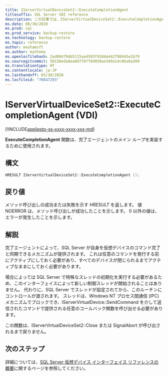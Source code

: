 ```yaml
---
title: IServerVirtualDeviceSet2::ExecuteCompletionAgent
titlesuffix: SQL Server VDI reference
description: この記事では、IServerVirtualDeviceSet2::ExecuteCompletionAgent コマンドのリファレンスを提供します。
ms.date: 08/30/2019
ms.prod: sql
ms.prod_service: backup-restore
ms.technology: backup-restore
ms.topic: reference
author: mashamsft
ms.author: mathoma
ms.openlocfilehash: 2ad094794b5115aa4593f918de442798445e2b79
ms.sourcegitcommit: 58158eda0aa0d7f87f9d958ae349a14c0ba8a209
ms.translationtype: HT
ms.contentlocale: ja-JP
ms.lasthandoff: 03/30/2020
ms.locfileid: "70847293"
---
```

# <a name="iservervirtualdeviceset2executecompletionagent-vdi"></a>IServerVirtualDeviceSet2::ExecuteCompletionAgent (VDI)

[!INCLUDE[appliesto-ss-xxxx-xxxx-xxx-md](../../../includes/appliesto-ss-xxxx-xxxx-xxx-md.md)]

**ExecuteCompletionAgent** 関数は、完了エージェントのメイン ループを実装するために使用されます。

## <a name="syntax"></a>構文

```c
HRESULT IServerVirtualDeviceSet2::ExecuteCompletionAgent ();
```

## <a name="return-value"></a>戻り値

メソッド呼び出しの成功または失敗を示す *HRESULT* を返します。 値 NOERROR は、メソッド呼び出しが成功したことを示します。 0 以外の値は、エラーが発生したことを示します。

## <a name="remarks"></a>解説

完了エージェントによって、SQL Server が自身を仮想デバイスのコマンド完了と同期できるメカニズムが提供されます。 これは任意のコマンドを発行する前にアクティブにしておく必要があり、すべてのデバイスが閉じられるまでアクティブなままにしておく必要があります。

場合によっては SQL Server で特殊なスレッドの初期化を実行する必要があるため、このインターフェイスによって新しい制御スレッドが開始されることはありません。 代わりに、SQL Server でスレッドが設定されてから、このルーチンにコントロールが渡されます。 スレッドは、Windows NT プロセス間通信 (IPC) メカニズムでブロックでき、IServerVirtualDevice::SendCommand を介して送信されたコマンドで提供される任意のコールバック関数を呼び出せる必要があります。

この関数は、IServerVirtualDeviceSet2::Close または SignalAbort が呼び出されるまで戻りません。

## <a name="next-steps"></a>次のステップ

詳細については、[SQL Server 仮想デバイス インターフェイス リファレンスの概要](reference-virtual-device-interface.md)に関するページを参照してください。